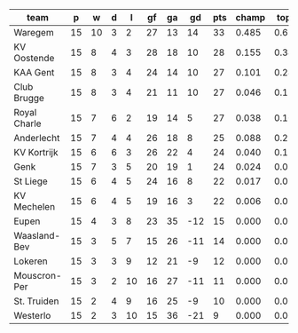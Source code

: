 |     team     | p  | w  | d | l  | gf | ga | gd  | pts | champ | top2  | top3  | top4  |  5-7  | bot4  | bot3  | bot2  |
|--------------|----|----|---|----|----|----|-----|-----|-------|-------|-------|-------|-------|-------|-------|-------|
| Waregem      | 15 | 10 | 3 |  2 | 27 | 13 |  14 |  33 | 0.485 | 0.690 | 0.813 | 0.883 | 0.100 | 0.000 | 0.000 | 0.000|
| KV Oostende  | 15 |  8 | 4 |  3 | 28 | 18 |  10 |  28 | 0.155 | 0.342 | 0.499 | 0.624 | 0.261 | 0.001 | 0.000 | 0.000|
| KAA Gent     | 15 |  8 | 3 |  4 | 24 | 14 |  10 |  27 | 0.101 | 0.244 | 0.382 | 0.518 | 0.313 | 0.001 | 0.000 | 0.000|
| Club Brugge  | 15 |  8 | 3 |  4 | 21 | 11 |  10 |  27 | 0.046 | 0.132 | 0.240 | 0.361 | 0.352 | 0.002 | 0.001 | 0.000|
| Royal Charle | 15 |  7 | 6 |  2 | 19 | 14 |   5 |  27 | 0.038 | 0.107 | 0.196 | 0.304 | 0.362 | 0.004 | 0.001 | 0.000|
| Anderlecht   | 15 |  7 | 4 |  4 | 26 | 18 |   8 |  25 | 0.088 | 0.226 | 0.359 | 0.491 | 0.324 | 0.001 | 0.000 | 0.000|
| KV Kortrijk  | 15 |  6 | 6 |  3 | 26 | 22 |   4 |  24 | 0.040 | 0.110 | 0.205 | 0.313 | 0.339 | 0.004 | 0.001 | 0.000|
| Genk         | 15 |  7 | 3 |  5 | 20 | 19 |   1 |  24 | 0.024 | 0.072 | 0.143 | 0.224 | 0.344 | 0.009 | 0.003 | 0.001|
| St Liege     | 15 |  6 | 4 |  5 | 24 | 16 |   8 |  22 | 0.017 | 0.058 | 0.119 | 0.190 | 0.322 | 0.013 | 0.004 | 0.001|
| KV Mechelen  | 15 |  6 | 4 |  5 | 19 | 16 |   3 |  22 | 0.006 | 0.019 | 0.043 | 0.083 | 0.212 | 0.038 | 0.013 | 0.004|
| Eupen        | 15 |  4 | 3 |  8 | 23 | 35 | -12 |  15 | 0.000 | 0.001 | 0.003 | 0.010 | 0.052 | 0.251 | 0.134 | 0.058|
| Waasland-Bev | 15 |  3 | 5 |  7 | 15 | 26 | -11 |  14 | 0.000 | 0.000 | 0.000 | 0.001 | 0.009 | 0.556 | 0.362 | 0.204|
| Lokeren      | 15 |  3 | 3 |  9 | 12 | 21 |  -9 |  12 | 0.000 | 0.000 | 0.000 | 0.000 | 0.003 | 0.726 | 0.549 | 0.354|
| Mouscron-Per | 15 |  3 | 2 | 10 | 16 | 27 | -11 |  11 | 0.000 | 0.000 | 0.000 | 0.000 | 0.003 | 0.744 | 0.570 | 0.372|
| St. Truiden  | 15 |  2 | 4 |  9 | 16 | 25 |  -9 |  10 | 0.000 | 0.000 | 0.000 | 0.000 | 0.002 | 0.794 | 0.640 | 0.461|
| Westerlo     | 15 |  2 | 3 | 10 | 15 | 36 | -21 |   9 | 0.000 | 0.000 | 0.000 | 0.000 | 0.001 | 0.856 | 0.723 | 0.544|
